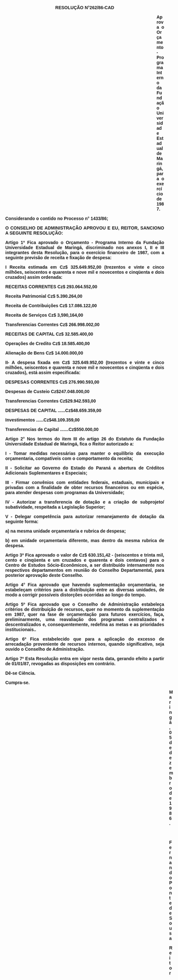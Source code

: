 <BODY>

<B><FONT FACE="Arial"><P ALIGN="CENTER">RESOLU&Ccedil;&Atilde;O N°262/86-CAD</P>
<P ALIGN="CENTER"></P><DIR>
<DIR>
<DIR>
<DIR>
<DIR>
<DIR>
<DIR>
<DIR>
<DIR>
<DIR>
<DIR>
<DIR>

</B><P ALIGN="JUSTIFY">Aprova o Or&ccedil;amento - Programa Interno da Funda&ccedil;&atilde;o Universidade Estadual de Maring&aacute;, para o exerc&iacute;cio de 1987.</P>
<P ALIGN="JUSTIFY"></P></DIR>
</DIR>
</DIR>
</DIR>
</DIR>
</DIR>
</DIR>
</DIR>
</DIR>
</DIR>
</DIR>
</DIR>

<P ALIGN="JUSTIFY">Considerando o contido no Processo n° 1433/86;</P>
<P ALIGN="JUSTIFY"></P>
<B><P ALIGN="JUSTIFY">O CONSELHO DE ADMINISTRA&Ccedil;&Atilde;O APROVOU E EU, REITOR, SANCIONO A SEGUINTE RESOLU&Ccedil;&Atilde;O:</P>
</B><P ALIGN="JUSTIFY"></P>
<P ALIGN="JUSTIFY">&#9;Artigo 1º  Fica aprovado o Or&ccedil;amento - Programa Interno da Funda&ccedil;&atilde;o Universidade Estadual de Maring&aacute;, discriminado nos anexos I, II e III integrantes desta Resolu&ccedil;&atilde;o, para o exerc&iacute;cio financeiro de 1987, com a seguinte previs&atilde;o de receita e fixa&ccedil;&atilde;o de despesa: </P>
<P ALIGN="JUSTIFY">I Receita estimada em Cz$ 325.649.952,00 (trezentos e vinte e  cinco milh&otilde;es, seiscentos e quarenta e nove mil e novecentos e cinq&uuml;enta e dois cruzados) assim ordenada:</P>
<P ALIGN="JUSTIFY">RECEITAS CORRENTES&#9;Cz$ 293.064.552,00</P>
<P ALIGN="JUSTIFY">Receita Patrimonial &#9;Cz$ 5.390.264,00</P>
<P ALIGN="JUSTIFY">Receita de Contribui&ccedil;&otilde;es&#9;Cz$ 17.086.122,00</P>
<P ALIGN="JUSTIFY">Receita de Servi&ccedil;os&#9;Cz$ 3,590,164,00</P>
<P ALIGN="JUSTIFY">Transferencias Correntes &#9;Cz$ 266.998.002,00</P>
<P ALIGN="JUSTIFY">RECEITAS DE CAPITAL &#9;Cz$ 32.585.400,00</P>
<P ALIGN="JUSTIFY">Opera&ccedil;&otilde;es de Credito&#9;Cz$ 18.585.400,00</P>
<P ALIGN="JUSTIFY">Aliena&ccedil;&atilde;o de Bens&#9;Cz$ 14.000.000,00</P>
<P ALIGN="JUSTIFY"></P>
<P ALIGN="JUSTIFY">II- A despesa fixada em Cz$ 325.649.952,00 (trezentos e vinte e cinco milh&otilde;es, seiscentos e quarenta e nove mil e novecentos e cinq&uuml;enta e dois cruzados), est&aacute; assim especificada:</P>
<P ALIGN="JUSTIFY">DESPESAS CORRENTES&#9;Cz$ 276.990.593,00</P>
<P ALIGN="JUSTIFY">Despesas de Custeio&#9;Cz$247.048.000,00</P>
<P ALIGN="JUSTIFY">Transferencias Correntes&#9;Cz$29.942.593,00</P>
<P ALIGN="JUSTIFY">DESPESAS DE CAPITAL &#9;......Cz$48.659.359,00</P>
<P ALIGN="JUSTIFY">Investimentos&#9;......Cz$48.109.359,00</P>
<P ALIGN="JUSTIFY">Transferencias de Capital &#9;.......Cz$550.000,00</P>
<B><P ALIGN="JUSTIFY">Artigo 2°</B>  Nos termos do item III do artigo 26 do Estatuto da Funda&ccedil;&atilde;o Universidade Estadual de Maring&aacute;, fica o Reitor autorizado a:</P>
<P ALIGN="JUSTIFY">&#9;&#9;I - Tomar medidas necess&aacute;rias para manter o equil&iacute;brio da execu&ccedil;&atilde;o or&ccedil;amentaria, compat&iacute;veis com o comportamento da receita;</P>
<P ALIGN="JUSTIFY">&#9;&#9;II - Solicitar ao Governo do Estado do Paran&aacute; a abertura de Cr&eacute;ditos Adicionais Suplementares e Especiais;</P>
<P ALIGN="JUSTIFY">III - Firmar conv&ecirc;nios com entidades federais, estaduais, municipais e privadas com a finalidade de obter recursos financeiros ou em esp&eacute;cie, para atender despesas com programas da Universidade;</P>
<P ALIGN="JUSTIFY">&#9;&#9;IV - Autorizar a transferencia de dota&ccedil;&atilde;o e a cria&ccedil;&atilde;o de subprojeto/ subatividade, respeitada a Legisla&ccedil;&atilde;o Superior;</P>
<P ALIGN="JUSTIFY">&#9;&#9;V - Delegar compet&ecirc;ncia para autorizar remanejamento de dota&ccedil;&atilde;o da seguinte forma:</P>
<P ALIGN="JUSTIFY">a) na mesma unidade or&ccedil;amentaria e rubrica de despesa;</P>
<P ALIGN="JUSTIFY">b) em unidade or&ccedil;amentaria diferente, mas dentro da mesma rubrica de despesa.</P>
<B><P ALIGN="JUSTIFY">Artigo 3º</B>  Fica aprovado o valor de Cz$ 630.151,42 - (seiscentos e trinta mil, cento e cinq&uuml;enta e um cruzados e quarenta e dois centavos) para o Centro de Estudos S&oacute;cio-Econ&ocirc;micos, a ser distribu&iacute;do internamente nos respectivos departamentos em reuni&atilde;o do Conselho Departamental, para posterior aprova&ccedil;&atilde;o deste Conselho.</P>
<B><P ALIGN="JUSTIFY">Artigo 4°</B>  Fica aprovado que havendo suplementa&ccedil;&atilde;o or&ccedil;amentaria, se estabele&ccedil;am crit&eacute;rios para a distribui&ccedil;&atilde;o entre as diversas unidades, de modo a corrigir poss&iacute;veis distor&ccedil;&otilde;es ocorridas ao longo do tempo.</P>
<B><P ALIGN="JUSTIFY">Artigo 5º</B>  Fica aprovado que o Conselho de Administra&ccedil;&atilde;o estabele&ccedil;a crit&eacute;rios de distribui&ccedil;&atilde;o de recursos, quer no momento da suplementa&ccedil;&atilde;o em 1987, quer na fase de or&ccedil;amenta&ccedil;&atilde;o para futuros exerc&iacute;cios, fa&ccedil;a, preliminarmente, uma reavalia&ccedil;&atilde;o dos programas centralizados e descentralizados e, consequentemente, redefina as metas e as prioridades institucionais..</P>
<B><P ALIGN="JUSTIFY">Artigo 6º</B>  Fica estabelecido que para a aplica&ccedil;&atilde;o do excesso de arrecada&ccedil;&atilde;o proveniente de recursos internos, quando significativo, seja ouvido o Conselho de Administra&ccedil;&atilde;o.</P>
<B><P ALIGN="JUSTIFY">Artigo 7º </B> Esta Resolu&ccedil;&atilde;o entra em vigor nesta data, gerando efeito a partir de 01/01/87, revogadas as disposi&ccedil;&otilde;es em contr&aacute;rio.</P>
<P ALIGN="JUSTIFY">D&ecirc;-se Ci&ecirc;ncia.</P>
<P ALIGN="JUSTIFY">Cumpra-se.</P><DIR>
<DIR>
<DIR>
<DIR>
<DIR>
<DIR>
<DIR>
<DIR>
<DIR>
<DIR>
<DIR>
<DIR>
<DIR>

<P ALIGN="JUSTIFY">Maring&aacute;, 05 de dezembro de 1986.</P>
<P ALIGN="JUSTIFY"></P>
<P ALIGN="JUSTIFY">&nbsp;</P>
<P ALIGN="JUSTIFY">Fernando Ponte de Sousa</P>
<P ALIGN="JUSTIFY">Reitor </P></DIR>
</DIR>
</DIR>
</DIR>
</DIR>
</DIR>
</DIR>
</DIR>
</DIR>
</DIR>
</DIR>
</DIR>
</DIR>
</FONT></BODY>
